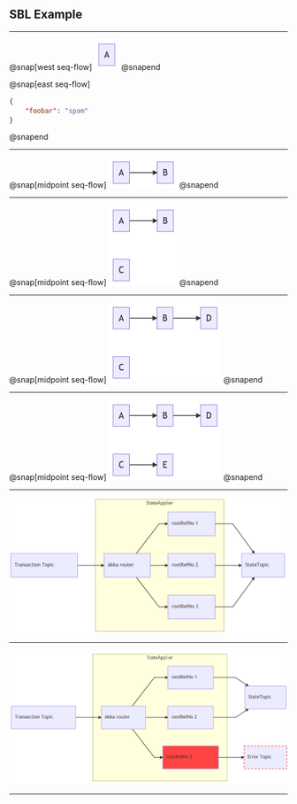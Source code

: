 ## SBL Example

---

@snap[west seq-flow]
![](img/sbl-nodes/node1.png)
@snapend

@snap[east seq-flow]

```json
{
    "foobar": "spam"
}
```

@snapend

---

@snap[midpoint seq-flow]
![](img/sbl-nodes/node2.png)
@snapend

---

@snap[midpoint seq-flow]
![](img/sbl-nodes/node3.png)
@snapend

---

@snap[midpoint seq-flow]
![](img/sbl-nodes/node4.png)
@snapend

---

@snap[midpoint seq-flow]
![](img/sbl-nodes/node5.png)
@snapend

---


![](img/akka-ok-status.png)

---

![](img/akka-error-status.png)

---